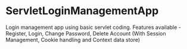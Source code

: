 # ServletLoginManagementApp
Login management app using basic servlet coding. Features available - Register, Login, Change Password, Delete Account (With Session Management, Cookie handling and Context data store)
